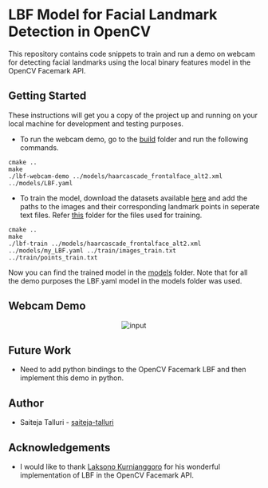 # LBF Model for Facial Landmark Detection in OpenCV
This repository contains code snippets to train and run a demo on webcam for detecting facial landmarks using the local binary features model in the OpenCV Facemark API.
 

## Getting Started

These instructions will get you a copy of the project up and running on your local machine for development and testing purposes.

* To run the webcam demo, go to the [build](./build) folder and run the following commands.
```
cmake ..
make
./lbf-webcam-demo ../models/haarcascade_frontalface_alt2.xml ../models/LBF.yaml
```
* To train the model, download the datasets available [here](https://ibug.doc.ic.ac.uk/resources/facial-point-annotations/) and add the paths to the images and their corresponding landmark points in seperate text files. Refer [this](./train/) folder for the files used for training.
```
cmake ..
make
./lbf-train ../models/haarcascade_frontalface_alt2.xml ../models/my_LBF.yaml ../train/images_train.txt ../train/points_train.txt
```
Now you can find the trained model in the [models](./models/) folder. Note that for all the demo purposes the LBF.yaml model in the models folder was used.

## Webcam Demo

<p align='center'>
  <img src='./output/webcam_landmarks.gif' alt='input'/>
</p>

## Future Work

*  Need to add python bindings to the OpenCV Facemark LBF and then implement this demo in python.

## Author

* Saiteja Talluri - [saiteja-talluri](https://github.com/saiteja-talluri)

## Acknowledgements

* I would like to thank [Laksono Kurnianggoro](https://github.com/kurnianggoro) for his wonderful implementation of LBF in the OpenCV Facemark API.
